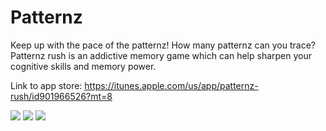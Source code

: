Patternz
========

Keep up with the pace of the patternz! How many patternz can you trace? 
Patternz rush is an addictive memory game which can help sharpen your cognitive skills and memory power.

Link to app store: https://itunes.apple.com/us/app/patternz-rush/id901966526?mt=8

<img src="http://a5.mzstatic.com/us/r30/Purple3/v4/2d/40/18/2d401835-ba96-6784-e840-258486d7f59d/screen568x568.jpeg">
<img src="http://a5.mzstatic.com/us/r30/Purple5/v4/ba/84/c1/ba84c14e-c2e5-4008-91da-3a42fd303cca/screen568x568.jpeg">
<img src="http://a1.mzstatic.com/us/r30/Purple4/v4/c3/14/6e/c3146eb4-e773-b933-70a9-47bc755d5826/screen568x568.jpeg">
